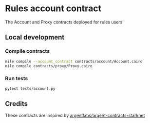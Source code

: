# Rules account contract

The Account and Proxy contracts deployed for rules users

## Local development

### Compile contracts

```bash
nile compile --account_contract contracts/account/Account.cairo
nile compile contracts/proxy/Proxy.cairo
```

### Run tests

```bash
pytest tests/account.py
```

## Credits

These contracts are inspired by [argentlabs/argent-contracts-starknet](https://github.com/argentlabs/argent-contracts-starknet)
